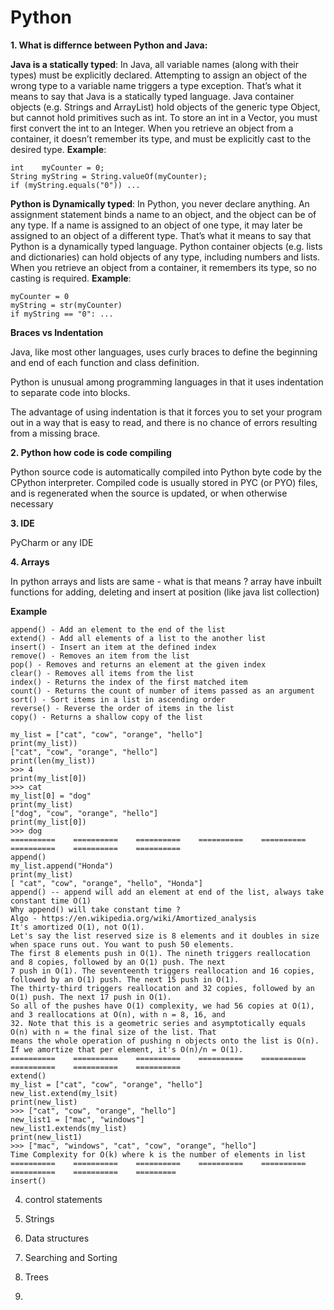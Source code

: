 # Python

**1. What is differnce between Python and Java:**

  **Java is a statically typed**:  In Java, all variable names (along with their types) must be explicitly declared. Attempting to assign an object of the wrong type to a variable name triggers a type exception. That’s what it means to say that Java is a statically typed language.
  Java container objects (e.g. Strings and ArrayList) hold objects of the generic type Object, but cannot hold primitives such as int. To store an int in a Vector, you must first convert the int to an Integer. When you retrieve an object from a container, it doesn’t remember its type, and must be explicitly cast to the desired type.
  **Example**:

    int    myCounter = 0;
    String myString = String.valueOf(myCounter);
    if (myString.equals("0")) ...


**Python is Dynamically typed**: In Python, you never declare anything. An assignment statement binds a name to an object, and the object can be of any type. If a name is assigned to an object of one type, it may later be assigned to an object of a different type. That’s what it means to say that Python is a dynamically typed language.
Python container objects (e.g. lists and dictionaries) can hold objects of any type, including numbers and lists. When you retrieve an object from a container, it remembers its type, so no casting is required.
  **Example**:
  
    myCounter = 0
    myString = str(myCounter)
    if myString == "0": ...
    
 **Braces vs Indentation**
 
Java, like most other languages, uses curly braces to define the beginning and end of each function and class definition.

Python is unusual among programming languages in that it uses indentation to separate code into blocks. 

The advantage of using indentation is that it forces you to set your program out in a way that is easy to read, and there is no chance of errors resulting from a missing brace.
    
**2. Python how code is code compiling**

Python source code is automatically compiled into Python byte code by the CPython interpreter. Compiled code is usually stored in PYC (or PYO) files, and is regenerated when the source is updated, or when otherwise necessary

**3. IDE**

 PyCharm or any IDE 
 
**4. Arrays**

In python arrays and lists are same - what is that means ? array have inbuilt functions for adding, deleting and insert at position (like java list collection) 

 **Example**

    append() - Add an element to the end of the list
    extend() - Add all elements of a list to the another list
    insert() - Insert an item at the defined index
    remove() - Removes an item from the list
    pop() - Removes and returns an element at the given index
    clear() - Removes all items from the list
    index() - Returns the index of the first matched item
    count() - Returns the count of number of items passed as an argument
    sort() - Sort items in a list in ascending order
    reverse() - Reverse the order of items in the list
    copy() - Returns a shallow copy of the list

    my_list = ["cat", "cow", "orange", "hello"]
    print(my_list))
    ["cat", "cow", "orange", "hello"]
    print(len(my_list))
    >>> 4
    print(my_list[0])
    >>> cat 
    my_list[0] = "dog"
    print(my_list)
    ["dog", "cow", "orange", "hello"]
    print(my_list[0])
    >>> dog 
    ==========    ==========    ==========    ==========    ==========    ==========    ==========    ==========
    append()
    my_list.append("Honda")
    print(my_list)
    [ "cat", "cow", "orange", "hello", "Honda"]
    append() -- append will add an element at end of the list, always take constant time O(1)
    Why append() will take constant time ?
    Algo - https://en.wikipedia.org/wiki/Amortized_analysis
    It's amortized O(1), not O(1).
    Let's say the list reserved size is 8 elements and it doubles in size when space runs out. You want to push 50 elements.
    The first 8 elements push in O(1). The nineth triggers reallocation and 8 copies, followed by an O(1) push. The next 
    7 push in O(1). The seventeenth triggers reallocation and 16 copies, followed by an O(1) push. The next 15 push in O(1).
    The thirty-third triggers reallocation and 32 copies, followed by an O(1) push. The next 17 push in O(1).
    So all of the pushes have O(1) complexity, we had 56 copies at O(1), and 3 reallocations at O(n), with n = 8, 16, and
    32. Note that this is a geometric series and asymptotically equals O(n) with n = the final size of the list. That 
    means the whole operation of pushing n objects onto the list is O(n). If we amortize that per element, it's O(n)/n = O(1).
    ==========    ==========    ==========    ==========    ==========    ==========    ==========    ==========
    extend()
    my_list = ["cat", "cow", "orange", "hello"]
    new_list.extend(my_lsit)
    print(new_list)
    >>> ["cat", "cow", "orange", "hello"]
    new_list1 = ["mac", "windows"]
    new_list1.extends(my_list)
    print(new_list1)
    >>> ["mac", "windows", "cat", "cow", "orange", "hello"]
    Time Complexity for O(k) where k is the number of elements in list 
    ==========    ==========    ==========    ==========    ==========    ==========    ==========    =========
    insert()
    
   
    

      
    
4. control statements 

5. Strings 

6. Data structures 

7. Searching and Sorting 

8. Trees 

9. 


